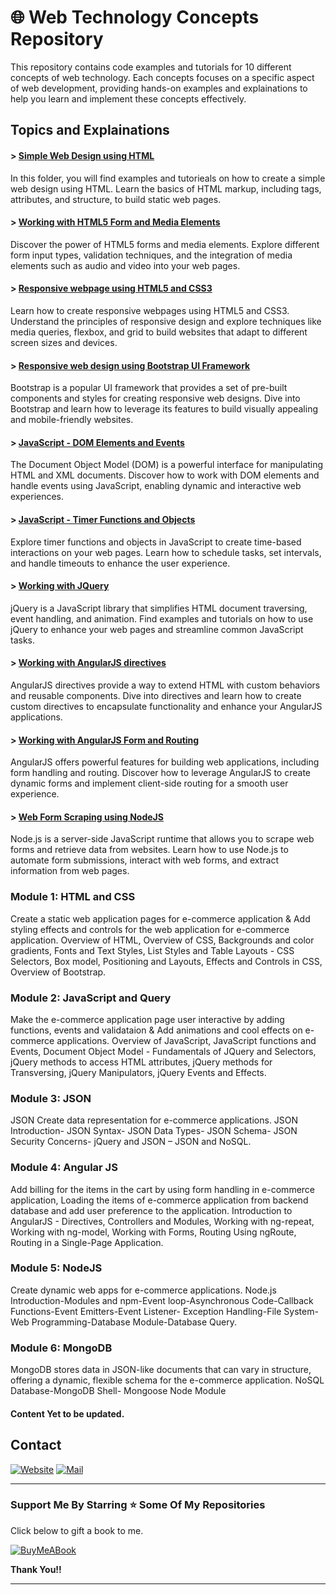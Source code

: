 # 🌐 Web Technology Concepts Repository

This repository contains code examples and tutorials for 10 different concepts of web technology. Each concepts focuses on a specific aspect of web development, providing hands-on examples and explainations to help you learn and implement these concepts effectively.

## Topics and Explainations

#### > [Simple Web Design using HTML](/Exp-01)

In this folder, you will find examples and tutorieals on how to create a simple web design using HTML. Learn the basics of HTML markup, including tags, attributes, and structure, to build static web pages. 

#### > [Working with HTML5 Form and Media Elements](/Exp-02)

Discover the power of HTML5 forms and media elements. Explore different form input types, validation techniques, and the integration of media elements such as audio and video into your web pages. 

#### > [Responsive webpage using HTML5 and CSS3](/Exp-03)

Learn how to create responsive webpages using HTML5 and CSS3. Understand the principles of responsive design and explore techniques like media queries, flexbox, and grid to build websites that adapt to different screen sizes and devices. 

#### > [Responsive web design using Bootstrap UI Framework](/Exp-04)

Bootstrap is a popular UI framework that provides a set of pre-built components and styles for creating responsive web designs. Dive into Bootstrap and learn how to leverage its features to build visually appealing and mobile-friendly websites. 

#### > [JavaScript - DOM Elements and Events](/Exp-05)

The Document Object Model (DOM) is a powerful interface for manipulating HTML and XML documents. Discover how to work with DOM elements and handle events using JavaScript, enabling dynamic and interactive web experiences. 

#### > [JavaScript - Timer Functions and Objects](/Exp-06)

Explore timer functions and objects in JavaScript to create time-based interactions on your web pages. Learn how to schedule tasks, set intervals, and handle timeouts to enhance the user experience. 

#### > [Working with JQuery](/Exp-07)

jQuery is a JavaScript library that simplifies HTML document traversing, event handling, and animation. Find examples and tutorials on how to use jQuery to enhance your web pages and streamline common JavaScript tasks.

#### > [Working with AngularJS directives](/Exp-08)

AngularJS directives provide a way to extend HTML with custom behaviors and reusable components. Dive into directives and learn how to create custom directives to encapsulate functionality and enhance your AngularJS applications.

#### > [Working with AngularJS Form and Routing ](/Exp-09)

AngularJS offers powerful features for building web applications, including form handling and routing. Discover how to leverage AngularJS to create dynamic forms and implement client-side routing for a smooth user experience.

#### > [Web Form Scraping using NodeJS](/Exp-10)

Node.js is a server-side JavaScript runtime that allows you to scrape web forms and retrieve data from websites. Learn how to use Node.js to automate form submissions, interact with web forms, and extract information from web pages.

### Module 1: HTML and CSS 

Create a static web application pages for e-commerce application & Add styling effects and controls for the web application for e-commerce application. Overview of HTML, Overview of CSS, Backgrounds and color gradients, Fonts and Text Styles, List Styles and Table Layouts - CSS Selectors, Box model, Positioning and Layouts, Effects and Controls in CSS, Overview of Bootstrap. 

### Module 2: JavaScript and Query 

Make the e-commerce application page user interactive by adding functions, events and validataion &  Add animations and cool effects on e-commerce applications. Overview of JavaScript, JavaScript functions and Events, Document Object Model - Fundamentals of JQuery and Selectors, jQuery methods to access HTML attributes, jQuery methods for Transversing, jQuery Manipulators, jQuery Events and Effects. 

### Module 3: JSON 

JSON Create data representation for e-commerce applications. JSON
Introduction- JSON Syntax- JSON Data Types- JSON Schema- JSON Security Concerns-
jQuery and JSON – JSON and NoSQL.

### Module 4: Angular JS

Add billing for the items in the cart by using form handling in e-commerce application,
Loading the items of e-commerce application from backend database and add user preference
to the application. Introduction to AngularJS - Directives, Controllers and Modules, Working
with ng-repeat, Working with ng-model, Working with Forms, Routing Using ngRoute,
Routing in a Single-Page Application.

### Module 5: NodeJS

Create dynamic web apps for e-commerce applications. Node.js Introduction-Modules and
npm-Event loop-Asynchronous Code-Callback Functions-Event Emitters-Event Listener-
Exception Handling-File System-Web Programming-Database Module-Database Query.

### Module 6: MongoDB

MongoDB stores data in JSON-like documents that can vary in structure, offering a dynamic,
flexible schema for the e-commerce application. NoSQL Database-MongoDB Shell-
Mongoose Node Module

#### Content Yet to be updated.

## Contact

[![Website](https://img.shields.io/badge/website-000000?style=for-the-badge&logo=About.me&logoColor=white)](https://rubangino.in/)
[![Mail](https://img.shields.io/badge/Gmail-D14836?style=for-the-badge&logo=gmail&logoColor=white)](mailto:info@rubangino.in)


<hr/>

### Support Me By Starring ⭐ Some Of My Repositories

Click below to gift a book to me.

[![BuyMeABook](https://img.shields.io/badge/Buy%20Me%20a%20Book-ffdd00?style=for-the-badge&logo=buy-me-a-book&logoColor=black)
](https://bit.ly/3M5jxLd)

**Thank You!!**

<hr/>

